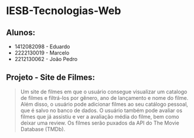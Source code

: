 # IESB-Tecnologias-Web
## Alunos:
- 1412082098 - Eduardo
- 2222130019 - Marcelo
- 2212130062 - João Pedro
## Projeto - Site de Filmes:

>Um site de filmes em que o usuário consegue visualizar um catalogo de filmes e filtrá-los por gênero, ano de lançamento e nome do filme. Além disso, o usuário pode adicionar filmes ao seu catálogo pessoal, que é salvo no banco de dados. O usuário também pode avaliar os filmes que já assistiu e ver a avaliação média do filme, bem como deixar uma review. Os filmes serão puxados da API do The Movie Database (TMDb).